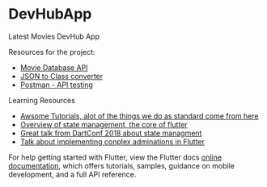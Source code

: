 # DevHubApp

Latest Movies DevHub App

Resources for the project:

- [Movie Database API](https://www.themoviedb.org/)
- [JSON to Class converter](https://www.themoviedb.org/)
- [Postman - API testing](https://www.postman.com/)

Learning Resources
- [Awsome Tutorials, alot of the things we do as standard come from here](https://resocoder.com)
- [Overview of state management, the core of flutter](https://flutter.dev/docs/development/data-and-backend/state-mgmt/options)
- [Great talk from DartConf 2018 about state managment](https://www.youtube.com/watch?v=zKXz3pUkw9A)
- [Talk about implementing conplex adminations in Flutter](https://www.youtube.com/watch?v=FCyoHclCqc8)




For help getting started with Flutter, view the Flutter docs
[online documentation](https://flutter.dev/docs), which offers tutorials,
samples, guidance on mobile development, and a full API reference.
